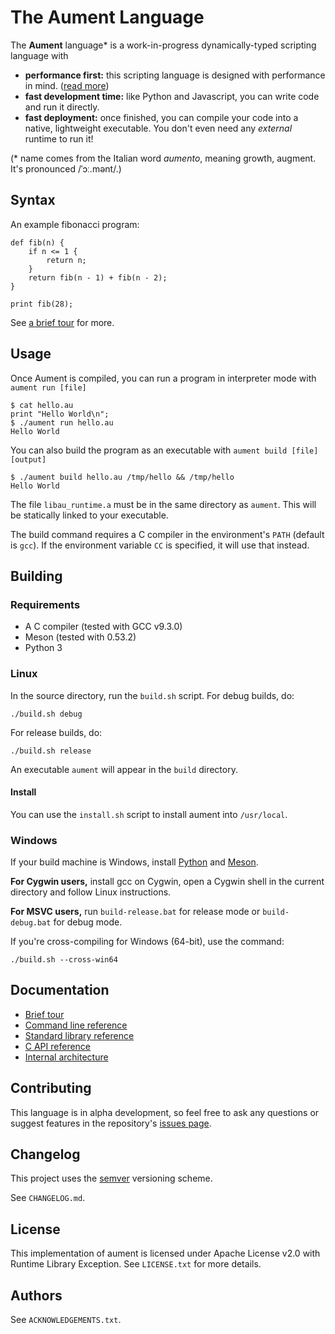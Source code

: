 # The Aument Language

The **Aument** language\* is a work-in-progress dynamically-typed scripting language with

  * **performance first:** this scripting language is designed with performance in mind. ([read more](/docs/design-for-performance.md))
  * **fast development time:** like Python and Javascript, you can write code and run it directly.
  * **fast deployment:** once finished, you can compile your code into a native, lightweight executable. You don't even need any *external* runtime to run it!

(\* name comes from the Italian word *aumento*, meaning growth, augment. It's pronounced /ˈɔː.mənt/.)

## Syntax

An example fibonacci program:

```
def fib(n) {
    if n <= 1 {
        return n;
    }
    return fib(n - 1) + fib(n - 2);
}

print fib(28);
```

See [a brief tour](./docs/tour.md) for more.

## Usage

Once Aument is compiled, you can run a program in interpreter mode with `aument run [file]`

```
$ cat hello.au
print "Hello World\n";
$ ./aument run hello.au
Hello World
```

You can also build the program as an executable with `aument build [file] [output]`

```
$ ./aument build hello.au /tmp/hello && /tmp/hello
Hello World
```

The file `libau_runtime.a` must be in the same directory as `aument`. This will be statically linked to your executable.

The build command requires a C compiler in the environment's `PATH` (default is `gcc`). If the environment variable `CC` is specified, it will use that instead.

## Building

### Requirements

  * A C compiler (tested with GCC v9.3.0)
  * Meson (tested with 0.53.2)
  * Python 3

### Linux

In the source directory, run the `build.sh` script. For debug builds, do:

```
./build.sh debug
```

For release builds, do:

```
./build.sh release
```

An executable `aument` will appear in the `build` directory.

#### Install

You can use the `install.sh` script to install aument into `/usr/local`.

### Windows

If your build machine is Windows, install [Python](https://www.python.org/downloads/) and [Meson](https://mesonbuild.com/SimpleStart.html#windows1).

**For Cygwin users,** install gcc on Cygwin, open a Cygwin shell in the current directory and follow Linux instructions.

**For MSVC users,** run `build-release.bat` for release mode or `build-debug.bat` for debug mode.

If you're cross-compiling for Windows (64-bit), use the command:

```
./build.sh --cross-win64
```

## Documentation

  * [Brief tour](./docs/tour.md)
  * [Command line reference](./docs/cmdline.md)
  * [Standard library reference](./docs/au-stdlib.md)
  * [C API reference](./docs/c-api.md)
  * [Internal architecture](./docs/architecture.md)

## Contributing

This language is in alpha development, so feel free to ask any questions or suggest features in the repository's [issues page](https://github.com/aument-lang/aument/issues/).

## Changelog

This project uses the [semver](https://semver.org/spec/v2.0.0.html) versioning scheme.

See `CHANGELOG.md`.

## License

This implementation of aument is licensed under Apache License v2.0 with Runtime Library Exception. See `LICENSE.txt` for more details.

## Authors

See `ACKNOWLEDGEMENTS.txt`.
